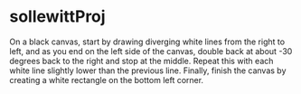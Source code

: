 # sollewittProj
On a black canvas, start by drawing diverging white lines from the right to left, and as you end on the left side of the canvas, double back at about -30 degrees back to the right and stop at the middle. Repeat this with each white line slightly lower than the previous line. Finally, finish the canvas by creating a white rectangle on the bottom left corner.
